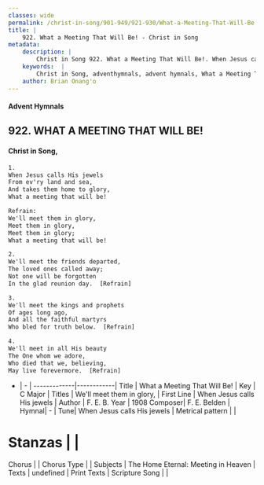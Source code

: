 ```yaml
---
classes: wide
permalink: /christ-in-song/901-949/921-930/What-a-Meeting-That-Will-Be!/
title: |
    922. What a Meeting That Will Be! - Christ in Song
metadata:
    description: |
        Christ in Song 922. What a Meeting That Will Be!. When Jesus calls His jewels From ev'ry land and sea, And takes them home to glory, What a meeting that will be! 
    keywords:  |
        Christ in Song, adventhymnals, advent hymnals, What a Meeting That Will Be!, When Jesus calls His jewels. We'll meet them in glory,
    author: Brian Onang'o
---
```


#### Advent Hymnals
## 922. WHAT A MEETING THAT WILL BE!
####  Christ in Song,

```txt
1.
When Jesus calls His jewels
From ev'ry land and sea,
And takes them home to glory,
What a meeting that will be!

Refrain:
We'll meet them in glory,
Meet them in glory,
Meet them in glory;
What a meeting that will be!

2.
We'll meet the friends departed,
The loved ones called away;
Not one will be forgotten
In the glad reunion day.  [Refrain]

3.
We'll meet the kings and prophets
Of ages long ago,
And all the faithful martyrs
Who bled for truth below.  [Refrain]

4.
We'll meet in all His beauty
The One whom we adore,
Who died that we, believing,
May live forevermore.  [Refrain]

```

- |   -  |
-------------|------------|
Title | What a Meeting That Will Be! |
Key | C Major |
Titles | We'll meet them in glory, |
First Line | When Jesus calls His jewels |
Author | F. E. B.
Year | 1908
Composer| F. E. Belden |
Hymnal|  - |
Tune| When Jesus calls His jewels |
Metrical pattern | |
# Stanzas |  |
Chorus |  |
Chorus Type |  |
Subjects | The Home Eternal: Meeting in Heaven |
Texts | undefined |
Print Texts | 
Scripture Song |  |
    
